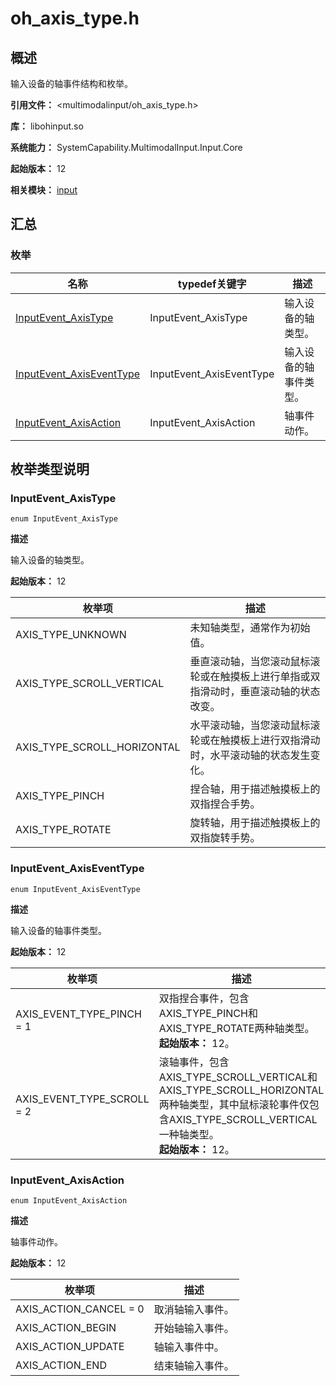 # oh_axis_type.h

<!--Kit: Input Kit-->
<!--Subsystem: MultimodalInput-->
<!--Owner: @zhaoxueyuan-->
<!--Designer: @hanruofei-->
<!--Tester: @Lyuxin-->

## 概述

输入设备的轴事件结构和枚举。

**引用文件：** <multimodalinput/oh_axis_type.h>

**库：** libohinput.so

**系统能力：** SystemCapability.MultimodalInput.Input.Core

**起始版本：** 12

**相关模块：** [input](capi-input.md)

## 汇总

### 枚举

| 名称 | typedef关键字 | 描述 |
| -- | -- | -- |
| [InputEvent_AxisType](#inputevent_axistype) | InputEvent_AxisType | 输入设备的轴类型。 |
| [InputEvent_AxisEventType](#inputevent_axiseventtype) | InputEvent_AxisEventType | 输入设备的轴事件类型。 |
| [InputEvent_AxisAction](#inputevent_axisaction) | InputEvent_AxisAction | 轴事件动作。 |

## 枚举类型说明

### InputEvent_AxisType

```
enum InputEvent_AxisType
```

**描述**

输入设备的轴类型。

**起始版本：** 12

| 枚举项 | 描述             |
| -- |----------------|
| AXIS_TYPE_UNKNOWN | 未知轴类型，通常作为初始值。 |
| AXIS_TYPE_SCROLL_VERTICAL | 垂直滚动轴，当您滚动鼠标滚轮或在触摸板上进行单指或双指滑动时，垂直滚动轴的状态改变。               |
| AXIS_TYPE_SCROLL_HORIZONTAL | 水平滚动轴，当您滚动鼠标滚轮或在触摸板上进行双指滑动时，水平滚动轴的状态发生变化。               |
| AXIS_TYPE_PINCH | 捏合轴，用于描述触摸板上的双指捏合手势。               |
| AXIS_TYPE_ROTATE | 旋转轴，用于描述触摸板上的双指旋转手势。               |

### InputEvent_AxisEventType

```
enum InputEvent_AxisEventType
```

**描述**

输入设备的轴事件类型。

**起始版本：** 12

| 枚举项 | 描述 |
| -- | -- |
| AXIS_EVENT_TYPE_PINCH = 1 | 双指捏合事件，包含AXIS_TYPE_PINCH和AXIS_TYPE_ROTATE两种轴类型。		<br>**起始版本：** 12。 |
| AXIS_EVENT_TYPE_SCROLL = 2 | 滚轴事件，包含AXIS_TYPE_SCROLL_VERTICAL和AXIS_TYPE_SCROLL_HORIZONTAL两种轴类型，其中鼠标滚轮事件仅包含AXIS_TYPE_SCROLL_VERTICAL一种轴类型。		<br>**起始版本：** 12。 |

### InputEvent_AxisAction

```
enum InputEvent_AxisAction
```

**描述**

轴事件动作。

**起始版本：** 12

| 枚举项 | 描述 |
| -- | -- |
| AXIS_ACTION_CANCEL = 0 | 取消轴输入事件。 |
| AXIS_ACTION_BEGIN | 开始轴输入事件。 |
| AXIS_ACTION_UPDATE | 轴输入事件中。 |
| AXIS_ACTION_END | 结束轴输入事件。 |


